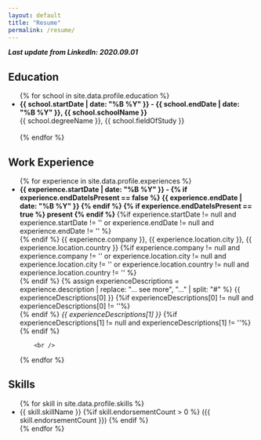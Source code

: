 ```yaml
---
layout: default
title: "Resume"
permalink: /resume/
---
```

***Last update from LinkedIn: 2020.09.01***

Education
---------
<ul>
	{% for school in site.data.profile.education %}
	<li>
		<b>
			{{ school.startDate | date: "%B %Y" }} - 
			{{ school.endDate | date: "%B %Y" }},
			{{ school.schoolName }}
		</b>
		<br />
		{{ school.degreeName }}, {{ school.fieldOfStudy }}
		<br />&nbsp;
 	</li>
	{% endfor %}
</ul>

Work Experience
---------------
<ul>
{% for experience in site.data.profile.experiences %}
	<li>
		<b>
			{{ experience.startDate | date: "%B %Y" }} - 
			{% if experience.endDateIsPresent == false %} {{ experience.endDate | date: "%B %Y" }} {% endif %}
			{% if experience.endDateIsPresent == true %} present {% endif %}
		</b>
            {%if experience.startDate != null and experience.startDate != ''
                   or experience.endDate != null and experience.endDate != '' 
            %} <br /> {% endif %}
		{{ experience.company }}, {{ experience.location.city }}, {{ experience.location.country }}
		    {%if experience.company != null and experience.company != ''
                   or experience.location.city != null and experience.location.city != '' 
                   or experience.location.country != null and experience.location.country != '' 
            %} <br /> {% endif %}
		{% assign experienceDescriptions = experience.description | replace: "… see more", "..." | split: "#" %}
		{{ experienceDescriptions[0] }}
		    {%if experienceDescriptions[0] != null and experienceDescriptions[0] != ''%} <br /> {% endif %}
		<i> {{ experienceDescriptions[1] }}  </i>
		    {%if experienceDescriptions[1] != null and experienceDescriptions[1] != ''%} <br /> {% endif %}
		
		<br />
  </li>
{% endfor %}
</ul>

Skills
---------
<ul>
	{% for skill in site.data.profile.skills %}
		<li>
			{{ skill.skillName }}
			{%if skill.endorsementCount > 0 %}
				({{ skill.endorsementCount }})
			{% endif %}
		</li>
	{% endfor %}
</ul>
